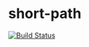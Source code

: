 # short-path

[![Build Status](https://travis-ci.org/pcbue/short-path.svg?branch=master)](https://travis-ci.org/pcbue/short-path)
